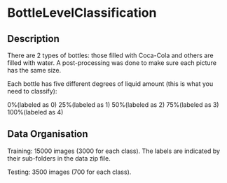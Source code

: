 # BottleLevelClassification

## Description

There are 2 types of bottles: those filled with Coca-Cola and others are filled with water. A post-processing was done to make sure each picture has the same size.

Each bottle has five different degrees of liquid amount (this is what you need to classify):

0%(labeled as 0)
25%(labeled as 1)
50%(labeled as 2)
75%(labeled as 3)
100%(labeled as 4)

## Data Organisation

Training: 15000 images (3000 for each class). The labels are indicated by their sub-folders in the data zip file.

Testing: 3500 images (700 for each class).

